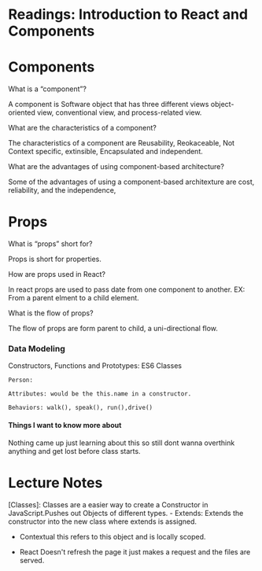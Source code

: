# Readings: Introduction to React and Components

# Components

What is a “component”?

A component is Software object that has three different views object-oriented view, conventional view, and process-related view.

What are the characteristics of a component?

The characteristics of a component are Reusability, Reokaceable, Not Context specific, extinsible, Encapsulated and independent.

What are the advantages of using component-based architecture?

Some of the advantages of using a component-based architexture are cost, reliability, and the independence,

# Props

What is “props” short for?

Props is short for properties.

How are props used in React?

In react props are used to pass date from one component to another. EX: From a parent elment to a child element.

What is the flow of props?

The flow of props are form parent to child, a uni-directional flow.

### Data Modeling

Constructors, Functions and Prototypes:
ES6 Classes

    Person: 
    
    Attributes: would be the this.name in a constructor.

    Behaviors: walk(), speak(), run(),drive() 

#### Things I want to know more about

Nothing came up just learning about this so still dont wanna overthink anything and get lost before class starts.

# Lecture Notes

[Classes]: Classes are a easier way to create a Constructor in JavaScript.Pushes out Objects of different types.
    - Extends: Extends the constructor into the new class where extends is assigned.

- Contextual this refers to this object and is locally scoped.

- React Doesn't refresh the page it just makes a request and the files are served. 
